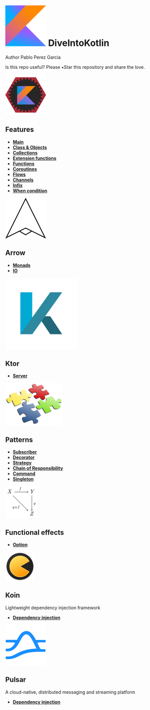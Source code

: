 # ![alt text](img/kotlin.png)  DiveIntoKotlin 

Author Pablo Perez Garcia 

Is this repo useful? Please ⭑Star this repository and share the love.

![alt text](img/features.png) 

## Features 

* **[Main](features/src/main/kotlin/another/package/Main.kt)**
* **[Class & Objects](features/src/main/kotlin/ClassAndObjects.kt)**
* **[Collections](features/src/main/kotlin/Collection.kt)**
* **[Extension functions](features/src/main/kotlin/ExtensionFunction.kt)**
* **[Functions](features/src/main/kotlin/Functions.kt)**
* **[Coroutines](features/src/main/kotlin/Coroutines.kt)**
* **[Flows](features/src/main/kotlin/Flows.kt)**
* **[Channels](features/src/main/kotlin/Channels.kt)**
* **[Infix](features/src/main/kotlin/Infix.kt)**
* **[When condition](features/src/main/kotlin/WhenCondition.kt)**

![alt text](img/arrow.png) 

## Arrow 
* **[Monads](features/src/main/kotlin/arrow/MonadsEffects.kt)**
* **[IO](features/src/main/kotlin/arrow/FunctionalEffects.kt)**

![alt text](img/ktor.png) 
## Ktor
* **[Server](features/src/main/kotlin/ktor/Server.kt)**

![alt text](img/design.png) 

## Patterns

* **[Subscriber](features/src/main/kotlin/patterns/PublisherClass.kt)**
* **[Decorator](features/src/main/kotlin/patterns/DecoratorPattern.kt)**
* **[Strategy](features/src/main/kotlin/patterns/StrategyPattern.kt)**
* **[Chain of Responsibility](features/src/main/kotlin/patterns/ChainOfResponsibilityPattern.kt)**
* **[Command](features/src/main/kotlin/patterns/CommandPattern.kt)**
* **[Singleton](features/src/main/kotlin/patterns/SingletonPattern.kt)**

![alt text](img/pure.png) 

## Functional effects

* **[Option](features/src/main/kotlin/monads/OptionMonad.kt)**

![alt text](img/koin.png) 

## Koin 

 Lightweight dependency injection framework
 
* **[Dependency injection](features/src/main/kotlin/di/DependencyInjection.kt)**

![alt text](img/pulsar.png) 

## Pulsar 

A cloud-native, distributed messaging and streaming platform
 
* **[Dependency injection](features/src/main/kotlin/pulsar/PulsarFeature.kt)**

